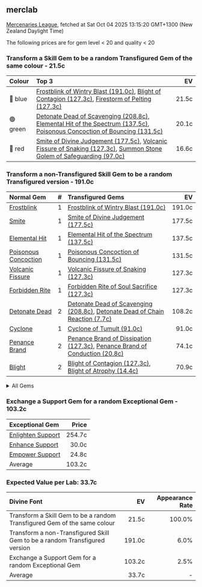 ## merclab

[Mercenaries League](https://poe.ninja/economy/mercenaries/skill-gems), fetched at Sat Oct 04 2025 13:15:20 GMT+1300 (New Zealand Daylight Time)

The following prices are for gem level < 20 and quality < 20

### Transform a Skill Gem to be a random Transfigured Gem of the same colour - 21.5c

Colour | Top 3 | EV
:- | :- | -:
🔵 blue | [Frostblink of Wintry Blast (191.0c)](https://poe.ninja/economy/mercenaries/skill-gems/frostblink-of-wintry-blast-1), [Blight of Contagion (127.3c)](https://poe.ninja/economy/mercenaries/skill-gems/blight-of-contagion-1), [Firestorm of Pelting (127.3c)](https://poe.ninja/economy/mercenaries/skill-gems/firestorm-of-pelting-1) | 21.5c
🟢 green | [Detonate Dead of Scavenging (208.8c)](https://poe.ninja/economy/mercenaries/skill-gems/detonate-dead-of-scavenging-1), [Elemental Hit of the Spectrum (137.5c)](https://poe.ninja/economy/mercenaries/skill-gems/elemental-hit-of-the-spectrum-1), [Poisonous Concoction of Bouncing (131.5c)](https://poe.ninja/economy/mercenaries/skill-gems/poisonous-concoction-of-bouncing-1) | 20.1c
🔴 red | [Smite of Divine Judgement (177.5c)](https://poe.ninja/economy/mercenaries/skill-gems/smite-of-divine-judgement-1), [Volcanic Fissure of Snaking (127.3c)](https://poe.ninja/economy/mercenaries/skill-gems/volcanic-fissure-of-snaking-1), [Summon Stone Golem of Safeguarding (97.0c)](https://poe.ninja/economy/mercenaries/skill-gems/summon-stone-golem-of-safeguarding-1) | 16.6c

### Transform a non-Transfigured Skill Gem to be a random Transfigured version - 191.0c
Normal Gem | # | Transfigured Gems | EV
 :- | -: | :- | -: 
[Frostblink](https://www.poewiki.net/wiki/Frostblink) | 1 | [Frostblink of Wintry Blast (191.0c)](https://poe.ninja/economy/mercenaries/skill-gems/frostblink-of-wintry-blast-1) | 191.0c
[Smite](https://www.poewiki.net/wiki/Smite) | 1 | [Smite of Divine Judgement (177.5c)](https://poe.ninja/economy/mercenaries/skill-gems/smite-of-divine-judgement-1) | 177.5c
[Elemental Hit](https://www.poewiki.net/wiki/Elemental_Hit) | 1 | [Elemental Hit of the Spectrum (137.5c)](https://poe.ninja/economy/mercenaries/skill-gems/elemental-hit-of-the-spectrum-1) | 137.5c
[Poisonous Concoction](https://www.poewiki.net/wiki/Poisonous_Concoction) | 1 | [Poisonous Concoction of Bouncing (131.5c)](https://poe.ninja/economy/mercenaries/skill-gems/poisonous-concoction-of-bouncing-1) | 131.5c
[Volcanic Fissure](https://www.poewiki.net/wiki/Volcanic_Fissure) | 1 | [Volcanic Fissure of Snaking (127.3c)](https://poe.ninja/economy/mercenaries/skill-gems/volcanic-fissure-of-snaking-1) | 127.3c
[Forbidden Rite](https://www.poewiki.net/wiki/Forbidden_Rite) | 1 | [Forbidden Rite of Soul Sacrifice (127.3c)](https://poe.ninja/economy/mercenaries/skill-gems/forbidden-rite-of-soul-sacrifice-1) | 127.3c
[Detonate Dead](https://www.poewiki.net/wiki/Detonate_Dead) | 2 | [Detonate Dead of Scavenging (208.8c)](https://poe.ninja/economy/mercenaries/skill-gems/detonate-dead-of-scavenging-1), [Detonate Dead of Chain Reaction (7.7c)](https://poe.ninja/economy/mercenaries/skill-gems/detonate-dead-of-chain-reaction-1) | 108.2c
[Cyclone](https://www.poewiki.net/wiki/Cyclone) | 1 | [Cyclone of Tumult (91.0c)](https://poe.ninja/economy/mercenaries/skill-gems/cyclone-of-tumult-1) | 91.0c
[Penance Brand](https://www.poewiki.net/wiki/Penance_Brand) | 2 | [Penance Brand of Dissipation (127.3c)](https://poe.ninja/economy/mercenaries/skill-gems/penance-brand-of-dissipation-1), [Penance Brand of Conduction (20.8c)](https://poe.ninja/economy/mercenaries/skill-gems/penance-brand-of-conduction-1) | 74.1c
[Blight](https://www.poewiki.net/wiki/Blight) | 2 | [Blight of Contagion (127.3c)](https://poe.ninja/economy/mercenaries/skill-gems/blight-of-contagion-1), [Blight of Atrophy (14.4c)](https://poe.ninja/economy/mercenaries/skill-gems/blight-of-atrophy-1) | 70.9c

<details><summary> All Gems </summary>

```
- 191.0 Frostblink (1, Frostblink of Wintry Blast)
- 177.5 Smite (1, Smite of Divine Judgement)
- 137.5 Elemental Hit (1, Elemental Hit of the Spectrum)
- 131.5 Poisonous Concoction (1, Poisonous Concoction of Bouncing)
- 127.3 Volcanic Fissure (1, Volcanic Fissure of Snaking)
- 127.3 Forbidden Rite (1, Forbidden Rite of Soul Sacrifice)
- 108.2 Detonate Dead (2, Detonate Dead of Scavenging, Detonate Dead of Chain Reaction)
- 91.0 Cyclone (1, Cyclone of Tumult)
- 74.1 Penance Brand (2, Penance Brand of Dissipation, Penance Brand of Conduction)
- 70.9 Blight (2, Blight of Contagion, Blight of Atrophy)
- 68.7 Firestorm (2, Firestorm of Pelting, Firestorm of Meteors)
- 61.0 Lancing Steel (1, Lancing Steel of Spraying)
- 58.0 Pyroclast Mine (1, Pyroclast Mine of Sabotage)
- 51.0 Summon Stone Golem (2, Summon Stone Golem of Safeguarding, Summon Stone Golem of Hordes)
- 44.8 Mirror Arrow (2, Mirror Arrow of Bombarding Clones, Mirror Arrow of Prismatic Clones)
- 42.1 Summon Holy Relic (1, Summon Holy Relic of Conviction)
- 40.0 Flame Surge (1, Flame Surge of Combusting)
- 38.1 Blink Arrow (2, Blink Arrow of Prismatic Clones, Blink Arrow of Bombarding Clones)
- 36.3 Kinetic Blast (1, Kinetic Blast of Clustering)
- 31.4 Righteous Fire (1, Righteous Fire of Arcane Devotion)
- 30.0 Summon Lightning Golem (1, Summon Lightning Golem of Hordes)
- 29.3 Crackling Lance (2, Crackling Lance of Disintegration, Crackling Lance of Branching)
- 28.3 Lacerate (2, Lacerate of Haemorrhage, Lacerate of Butchering)
- 26.6 Summon Carrion Golem (2, Summon Carrion Golem of Hordes, Summon Carrion Golem of Scavenging)
- 25.0 Viper Strike (1, Viper Strike of the Mamba)
- 24.5 Frenzy (1, Frenzy of Onslaught)
- 23.1 Spark (2, Spark of the Nova, Spark of Unpredictability)
- 22.5 Ice Spear (1, Ice Spear of Splitting)
- 20.9 Explosive Trap (2, Explosive Trap of Shrapnel, Explosive Trap of Magnitude)
- 20.1 Animate Weapon (2, Animate Weapon of Ranged Arms, Animate Weapon of Self Reflection)
- 20.0 Bladefall (2, Bladefall of Volleys, Bladefall of Impaling)
- 20.0 Summon Skeletons (2, Summon Skeletons of Mages, Summon Skeletons of Archers)
- 19.8 Ball Lightning (2, Ball Lightning of Orbiting, Ball Lightning of Static)
- 19.6 Flicker Strike (1, Flicker Strike of Power)
- 19.3 Lightning Conduit (1, Lightning Conduit of the Heavens)
- 18.5 Kinetic Bolt (1, Kinetic Bolt of Fragmentation)
- 17.4 Cremation (2, Cremation of the Volcano, Cremation of Exhuming)
- 16.7 Raise Zombie (2, Raise Zombie of Falling, Raise Zombie of Slamming)
- 15.9 Flame Dash (1, Flame Dash of Return)
- 14.8 Flameblast (2, Flameblast of Celerity, Flameblast of Contraction)
- 14.8 Ice Nova (2, Ice Nova of Frostbolts, Ice Nova of Deep Freeze)
- 14.5 Summon Raging Spirit (1, Summon Raging Spirit of Enormity)
- 14.5 Void Sphere (1, Void Sphere of Rending)
- 14.2 Summon Chaos Golem (2, Summon Chaos Golem of the Maelström, Summon Chaos Golem of Hordes)
- 14.0 Scorching Ray (1, Scorching Ray of Immolation)
- 13.2 Tornado (3, Tornado of Elemental Turbulence, Tornado Shot of Cloudburst, Tornado Shot)
- 13.0 Power Siphon (1, Power Siphon of the Archmage)
- 12.8 Essence Drain (2, Essence Drain of Desperation, Essence Drain of Wickedness)
- 12.6 Soulrend (2, Soulrend of the Spiral, Soulrend of Reaping)
- 12.5 Ethereal Knives (2, Ethereal Knives of the Massacre, Ethereal Knives of Lingering Blades)
- 12.5 Contagion (2, Contagion of Transference, Contagion of Subsiding)
- 12.5 Vortex (1, Vortex of Projection)
- 12.3 Purifying Flame (1, Purifying Flame of Revelations)
- 11.9 Barrage (1, Barrage of Volley Fire)
- 11.6 Divine Ire (2, Divine Ire of Holy Lightning, Divine Ire of Disintegration)
- 11.2 Incinerate (2, Incinerate of Venting, Incinerate of Expanse)
- 10.8 Ice Shot (1, Ice Shot of Penetration)
- 10.5 Lightning Trap (1, Lightning Trap of Sparking)
- 10.4 Siege Ballista (1, Siege Ballista of Splintering)
- 10.3 Hexblast (2, Hexblast of Contradiction, Hexblast of Havoc)
- 10.0 Ground Slam (1, Ground Slam of Earthshaking)
- 10.0 Dual Strike (1, Dual Strike of Ambidexterity)
- 10.0 Lightning Strike (1, Lightning Strike of Arcing)
- 10.0 Puncture (1, Puncture of Shanking)
- 10.0 Scourge Arrow (1, Scourge Arrow of Menace)
- 10.0 Bodyswap (1, Bodyswap of Sacrifice)
- 10.0 Cold Snap (1, Cold Snap of Power)
- 10.0 Raise Spectre (1, Raise Spectre of Transience)
- 10.0 Storm Brand (1, Storm Brand of Indecision)
- 9.7 Earthquake (1, Earthquake of Amplification)
- 9.6 Summon Reaper (2, Summon Reaper of Revenants, Summon Reaper of Eviscerating)
- 9.3 Lightning Tendrils (2, Lightning Tendrils of Eccentricity, Lightning Tendrils of Escalation)
- 9.0 Fire Trap (1, Fire Trap of Blasting)
- 9.0 Ice Trap (1, Ice Trap of Hollowness)
- 9.0 Galvanic Field (1, Galvanic Field of Intensity)
- 8.5 Frost Bomb (2, Frost Bomb of Forthcoming, Frost Bomb of Instability)
- 8.4 Lightning Spire Trap (2, Lightning Spire Trap of Zapping, Lightning Spire Trap of Overloading)
- 8.2 Splitting Steel (1, Splitting Steel of Ammunition)
- 8.2 Discharge (1, Discharge of Misery)
- 8.0 Leap Slam (1, Leap Slam of Groundbreaking)
- 8.0 Molten Strike (1, Molten Strike of the Zenith)
- 7.9 Wild Strike (1, Wild Strike of Extremes)
- 7.6 Eye of Winter (2, Eye of Winter of Finality, Eye of Winter of Transience)
- 7.5 Artillery Ballista (2, Artillery Ballista of Focus Fire, Artillery Ballista of Cross Strafe)
- 7.4 Icicle Mine (2, Icicle Mine of Fanning, Icicle Mine of Sabotage)
- 7.3 Storm Rain (2, Storm Rain of the Fence, Storm Rain of the Conduit)
- 7.0 Toxic Rain (2, Toxic Rain of Withering, Toxic Rain of Sporeburst)
- 6.8 Summon Ice Golem (2, Summon Ice Golem of Shattering, Summon Ice Golem of Hordes)
- 6.6 Summon Flame Golem (2, Summon Flame Golem of Hordes, Summon Flame Golem of the Meteor)
- 6.5 Blade Flurry (1, Blade Flurry of Incision)
- 6.5 Frost Blades (1, Frost Blades of Katabasis)
- 6.2 Blade Blast (2, Blade Blast of Unloading, Blade Blast of Dagger Detonation)
- 6.2 Arc (5, Arc of Oscillating, Arc of Surging, Arcanist Brand, Arctic Armour, Arcane Cloak)
- 6.0 Bear Trap (1, Bear Trap of Skewers)
- 6.0 Blade Trap (2, Blade Trap of Laceration, Blade Trap of Greatswords)
- 5.8 Double Strike (2, Double Strike of Impaling, Double Strike of Momentum)
- 5.5 Explosive Concoction (1, Explosive Concoction of Destruction)
- 5.1 Boneshatter (2, Boneshatter of Complex Trauma, Boneshatter of Carnage)
- 5.1 Volatile Dead (2, Volatile Dead of Seething, Volatile Dead of Confinement)
- 5.0 Rage Vortex (1, Rage Vortex of Berserking)
- 5.0 Tectonic Slam (1, Tectonic Slam of Cataclysm)
- 5.0 Blade Vortex (1, Blade Vortex of the Scythe)
- 5.0 Burning Arrow (1, Burning Arrow of Vigour)
- 5.0 Caustic Arrow (1, Caustic Arrow of Poison)
- 5.0 Galvanic Arrow (2, Galvanic Arrow of Energy, Galvanic Arrow of Surging)
- 5.0 Reave (1, Reave of Refraction)
- 5.0 Seismic Trap (1, Seismic Trap of Swells)
- 5.0 Shattering Steel (1, Shattering Steel of Ammunition)
- 5.0 Spectral Shield Throw (1, Spectral Shield Throw of Shattering)
- 5.0 Bane (1, Bane of Condemnation)
- 5.0 Glacial Cascade (1, Glacial Cascade of the Fissure)
- 4.8 Perforate (2, Perforate of Bloodshed, Perforate of Duality)
- 4.7 Glacial Hammer (1, Glacial Hammer of Shattering)
- 4.6 Shrapnel Ballista (1, Shrapnel Ballista of Steel)
- 4.6 Rain of Arrows (2, Rain of Arrows of Saturation, Rain of Arrows of Artillery)
- 4.5 Armageddon Brand (2, Armageddon Brand of Recall, Armageddon Brand of Volatility)
- 4.0 Dominating Blow (1, Dominating Blow of Inspiring)
- 4.0 Shield Crush (1, Shield Crush of the Chieftain)
- 3.9 Consecrated Path (1, Consecrated Path of Endurance)
- 3.9 Stormbind (1, Stormbind of Teleportation)
- 3.9 Animate Guardian (1, Animate Guardian of Smiting)
- 3.5 Lightning Arrow (1, Lightning Arrow of Electrocution)
- 3.0 Absolution (1, Absolution of Inspiring)
- 3.0 Infernal Blow (1, Infernal Blow of Immolation)
- 3.0 Sunder (1, Sunder of Earthbreaking)
- 3.0 Spectral Throw (1, Spectral Throw of Materialising)
- 2.2 Exsanguinate (1, Exsanguinate of Transmission)
- 2.2 Frozen Legion (1, Frozen Legion of Rallying)
- 2.2 Snipe (1, Sniper's Mark)
- 2.0 Earthshatter (2, Earthshatter of Prominence, Earthshatter of Fragility)
- 2.0 Holy Flame Totem (1, Holy Flame Totem of Ire)
- 2.0 Ice Crash (1, Ice Crash of Cadence)
- 2.0 Wither (1, Withering Step)
- 1.9 Split Arrow (1, Split Arrow of Splitting)
- 1.7 Cleave (1, Cleave of Rage)
- 1.0 Bladestorm (1, Bladestorm of Uncertainty)
```

</details>

### Exchange a Support Gem for a random Exceptional Gem - 103.2c

Exceptional Gem | Price
 :- | -: 
[Enlighten Support](https://poe.ninja/economy/mercenaries/skill-gems/enlighten-support-1) | 254.7c
[Enhance Support](https://poe.ninja/economy/mercenaries/skill-gems/enhance-support-1) | 30.0c
[Empower Support](https://poe.ninja/economy/mercenaries/skill-gems/empower-support-1) | 24.8c
Average | 103.2c

### Expected Value per Lab: 33.7c

Divine Font | EV | Appearance Rate
 :- | -: | -: 
Transform a Skill Gem to be a random Transfigured Gem of the same colour | 21.5c | 100.0%
Transform a non-Transfigured Skill Gem to be a random Transfigured version | 191.0c | 6.0%
Exchange a Support Gem for a random Exceptional Gem | 103.2c | 2.5%
Average | 33.7c | -
